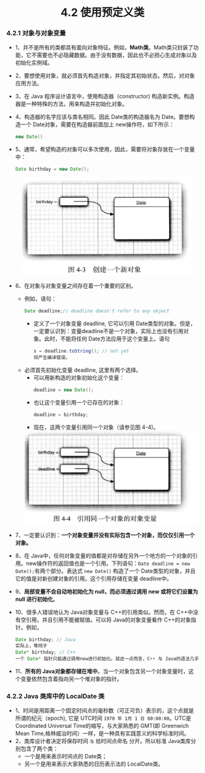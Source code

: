 <div align=center><h1>4.2 使用预定义类</h1></div>

### 4.2.1 对象与对象变量

* 1、并不是所有的类都具有面向对象特征。例如，**Math类**。Math类只封装了功能，它不需要也不必隐藏数据。由于没有数据，因此也不必担心生成对象以及初始化实例域。
* 2、要想使用对象，就必须首先构造对象，并指定其初始状态。然后，对对象应用方法。
* 3、在 Java 程序设计语言中，使用构造器（constructor) 构造新实例。构造器是一种特殊的方法，用来构造并初始化对象。
* 4、构造器的名字应该与类名相同。因此 Date类的构造器名为 Date。要想构造一个 Date对象，需要在构造器前面加上 new操作符，如下所示：
  ```java
  new Date()
  ```
* 5、通常，希望构造的对象可以多次使用，因此，需要将对象存放在一个变量中：
  ```java
  Date birthday = new Date();
  ```
  <div align="center"><img src="./img/002.png"/></div>

* 6、在对象与对象变量之间存在着一个重要的区别。
	* 例如，语句：
	  ```java
	  Date deadline;// deadline doesn't refer to any object
	  ```
		* 定义了一个对象变量 deadline, 它可以引用 Date类型的对象。但是，一定要认识到：变量deadline不是一个对象，实际上也没有引用对象。此时，不能将任何 Date方法应用于这个变量上。语句
		  ```java
		  s = deadline.toString(); // not yet
		  将产生编译错误。
		  ```
	* 必须首先初始化变量 deadline, 这里有两个选择。
		* 可以用新构造的对象初始化这个变量：
		  ```java
		  deadline = new Date();
		  ```
		* 也让这个变量引用一个已存在的对象：
		  ```java
		  deadline = birthday;
		  ```
		* 现在，这两个变量引用同一个对象（请参见图 4-4)。
  		<div align="center"><img src="./img/003.png"/></div>
* 7、一定要认识到：**一个对象变量并没有实际包含一个对象，而仅仅引用一个对象。**
* 8、在 Java中，任何对象变量的值都是对存储在另外一个地方的一个对象的引用。new操作符的返回值也是一个引用。下列语句：`Date deadline = new Date();`有两个部分。表达式 `new Date()` 构造了一个 Date类型的对象，并且它的值是对新创建对象的引用。这个引用存储在变量 deadline中。
* 9、**局部变量不会自动地初始化为 null，而必须通过调用 new 或将它们设置为 null 进行初始化**。
* 10、很多人错误地认为 Java对象变量与 C++的引用类似。然而，在 C++中没有空引用，并且引用不能被赋值。可以将 Java的对象变量看作 C++的对象指针。例如，
  ```java
  Date birthday; // Java
  实际上，等同于
  Date* birthday; // C++
  一个 Date* 指针只能通过调用new进行初始化。就这一点而言，C++ 与 Java的语法几乎是一样的。
  ```
* 11、**所有的 Java对象都存储在堆中**。当一个对象包含另一个对象变量时，这个变量依然包含着指向另一个堆对象的指针。

### 4.2.2  Java 类库中的 LocalDate 类
* 1、时间是用距离一个固定时间点的毫秒数（可正可负）表示的，这个点就是所谓的纪元（epoch), 它是 UTC时间 `1970 年 1月 1 日 00:00:00`。UTC是 Coordinated Universal Time的缩写，与大家熟悉的 GMT(即 Greenwich Mean Time,格林威治时间）一样，是一种具有实践意义的科学标准时间。
* 2、类库设计者决定将保存时间 ` 与 ` 给时间点命名 分开。所以标准 Java类库分别包含了两个类：
	* 一个是用来表示时间点的 Date类；
	* 另一个是用来表示大家熟悉的日历表示法的 LocalDate类。